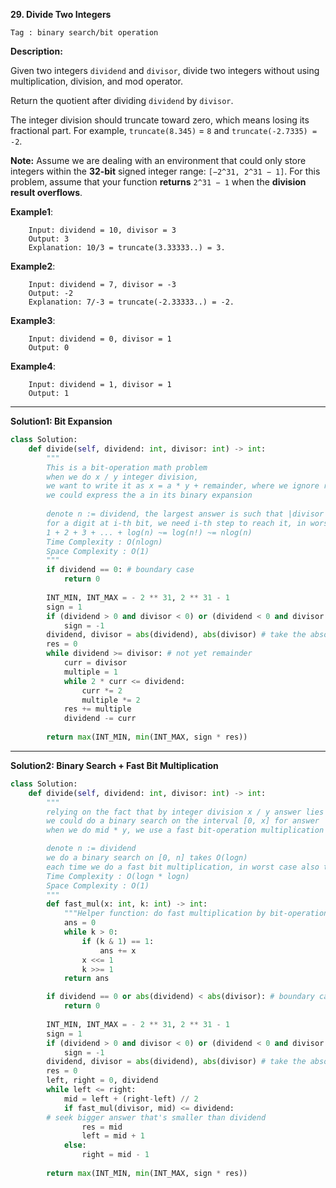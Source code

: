**29. Divide Two Integers**

```Tag : binary search/bit operation```

**Description:**

Given two integers ```dividend``` and ```divisor```, divide two integers without using multiplication, division, and mod operator.

Return the quotient after dividing ```dividend``` by ```divisor```.

The integer division should truncate toward zero, which means losing its fractional part. For example, ```truncate(8.345)``` = ```8``` and ```truncate(-2.7335) = -2```.

**Note:** Assume we are dealing with an environment that could only store integers within the **32-bit** signed integer range: ```[−2^31, 2^31 − 1]```. For this problem, assume that your function **returns** ```2^31 − 1``` when the **division result overflows**.



**Example1**:

		Input: dividend = 10, divisor = 3
		Output: 3
		Explanation: 10/3 = truncate(3.33333..) = 3.
 
**Example2**:
 
		Input: dividend = 7, divisor = -3
		Output: -2
		Explanation: 7/-3 = truncate(-2.33333..) = -2.

**Example3**:

		Input: dividend = 0, divisor = 1
		Output: 0

**Example4**:

		Input: dividend = 1, divisor = 1
		Output: 1

-----------

**Solution1: Bit Expansion**

```python
class Solution:
    def divide(self, dividend: int, divisor: int) -> int:
        """
        This is a bit-operation math problem
        when we do x / y integer division, 
        we want to write it as x = a * y + remainder, where we ignore remainder < y
        we could express the a in its binary expansion
        
        denote n := dividend, the largest answer is such that |divisor|= 1, we are essentially bit-expansion n
        for a digit at i-th bit, we need i-th step to reach it, in worst case every bit is set up, we need
        1 + 2 + 3 + ... + log(n) ~= log(n!) ~= nlog(n)
        Time Complexity : O(nlogn)
        Space Complexity : O(1)
        """
        if dividend == 0: # boundary case
            return 0
        
        INT_MIN, INT_MAX = - 2 ** 31, 2 ** 31 - 1
        sign = 1
        if (dividend > 0 and divisor < 0) or (dividend < 0 and divisor > 0):
            sign = -1
        dividend, divisor = abs(dividend), abs(divisor) # take the absolute value
        res = 0
        while dividend >= divisor: # not yet remainder
            curr = divisor
            multiple = 1
            while 2 * curr <= dividend:
                curr *= 2
                multiple *= 2
            res += multiple
            dividend -= curr
        
        return max(INT_MIN, min(INT_MAX, sign * res))
```

-----------

**Solution2: Binary Search + Fast Bit Multiplication**

```python
class Solution:
    def divide(self, dividend: int, divisor: int) -> int:
        """
        relying on the fact that by integer division x / y answer lies in [0, x]
        we could do a binary search on the interval [0, x] for answer
        when we do mid * y, we use a fast bit-operation multiplication to facilitate it

        denote n := dividend 
        we do a binary search on [0, n] takes O(logn)
        each time we do a fast bit multiplication, in worst case also takes O(logn)
        Time Complexity : O(logn * logn)
        Space Complexity : O(1)
        """
        def fast_mul(x: int, k: int) -> int:
            """Helper function: do fast multiplication by bit-operation on k"""
            ans = 0
            while k > 0:
                if (k & 1) == 1:
                    ans += x
                x <<= 1
                k >>= 1
            return ans

        if dividend == 0 or abs(dividend) < abs(divisor): # boundary case
            return 0
        
        INT_MIN, INT_MAX = - 2 ** 31, 2 ** 31 - 1
        sign = 1
        if (dividend > 0 and divisor < 0) or (dividend < 0 and divisor > 0):
            sign = -1
        dividend, divisor = abs(dividend), abs(divisor) # take the absolute value
        res = 0
        left, right = 0, dividend
        while left <= right:
            mid = left + (right-left) // 2
            if fast_mul(divisor, mid) <= dividend:
		# seek bigger answer that's smaller than dividend
                res = mid
                left = mid + 1
            else:
                right = mid - 1
        
        return max(INT_MIN, min(INT_MAX, sign * res))
```
